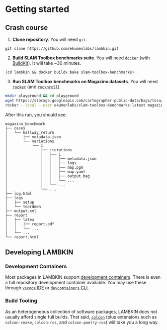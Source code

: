 # Getting started

## Crash course

1. **Clone repository**. You will need `git`.

```
git clone https://github.com/ekumenlabs/lambkin.git
```

2. **Build SLAM Toolbox benchmarks suite**. You will need [`docker`](https://docs.docker.com/engine/install/) (with [BuildKit](https://docs.docker.com/build/buildkit/)). It will take ~30 minutes.

```
(cd lambkin && docker buildx bake slam-toolbox-benchmarks)
```

3. **Run SLAM Toolbox benchmarks on Magazino datasets**. You will need [`rocker`](https://github.com/osrf/rocker) (and [`rocknroll`](../.rocker/rocknroll)).

```sh
mkdir playground && cd playground
wget https://storage.googleapis.com/cartographer-public-data/bags/toru/hallway_return.bag
rocker --local --user ekumenlabs/slam-toolbox-benchmarks:latest magazino_benchmark.robot
```

After this run, you should see:

```
magazino_benchmark
├── cases
│   └── hallway_return
│       ├── metadata.json
│       └── variations
│           └── 1
│               ├── iterations
│               │   ├── 1
│               │   │   ├── metadata.json
│               │   │   ├── logs
│               │   │   ├── map.pgm
│               │   │   ├── map.yaml
│               │   │   ├── output.bag
│               │   │   └── ...
│               │   └── ...
│               └── ...
├── log.html
├── logs
│   ├── setup
│   └── teardown
├── output.xml
├── report
│   ├── latex
│   │   ├── report.pdf
│   │   └── ...
│   └── ...
└── report.html
```

## Developing LAMBKIN

### Development Containers

Most packages in LAMBKIN support [development containers](https://containers.dev/). There is even a full repository development container available. You may use these through [`vscode` IDE](https://code.visualstudio.com/docs/devcontainers/containers) or [`devcontainers` CLI](https://github.com/devcontainers/cli).

### Build Tooling

As an heterogeneous collection of software packages, LAMBKIN does not usually afford single full builds. That said, [`colcon`](https://colcon.readthedocs.io/en/released/) (plus extensions such as `colcon-cmake`, `colcon-ros`, and `colcon-poetry-ros`) will take you a long way.
